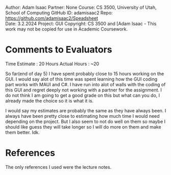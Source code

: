 ﻿Author:     Adam Isaac
Partner:    None
Course:     CS 3500, University of Utah, School of Computing
GitHub ID:  adamisaac2
Repo:       https://github.com/adamisaac2/Speadsheet      
Date:       3.2.2024 
Project:    GUI
Copyright:  CS 3500 and [Adam Isaac - This work may not be copied for use in Academic Coursework.

# Comments to Evaluators
Time Estimate : 20 Hours Actual Hours : ~20

So far(end of day 5) I have spent probably close to 15 hours working on the GUI. I would say alot of this time was spent learning
how the GUI coding part works with MAUI and C#. I have run into alot of walls with the coding of this GUI and regret deeply not working
with a partner for the assignment. I do not think I am going to get a good grade on this but what can you do, I already made the choice so
it is what it is. 

I would say my estimates are probably the same as they have always been. I always have been pretty close to estimating how much time
I would need depending on the project. But I also seem to not do well on them so maybe I should like guess they will take longer so I 
will do more on them and make them better. Idk. 

# References
The only references I used were the lecture notes. 